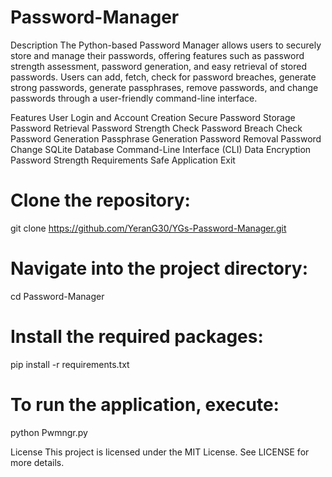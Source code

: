 # Password-Manager
Description
The Python-based Password Manager allows users to securely store and manage their passwords, offering features such as password strength assessment, password generation, and easy retrieval of stored passwords. Users can add, fetch, check for password breaches, generate strong passwords, generate passphrases, remove passwords, and change passwords through a user-friendly command-line interface.

Features
User Login and Account Creation
Secure Password Storage
Password Retrieval
Password Strength Check
Password Breach Check
Password Generation
Passphrase Generation
Password Removal
Password Change
SQLite Database
Command-Line Interface (CLI)
Data Encryption
Password Strength Requirements
Safe Application Exit


# Clone the repository:
git clone https://github.com/YeranG30/YGs-Password-Manager.git

# Navigate into the project directory:
cd Password-Manager

# Install the required packages:
pip install -r requirements.txt

# To run the application, execute:
python Pwmngr.py



License
This project is licensed under the MIT License. See LICENSE for more details.
